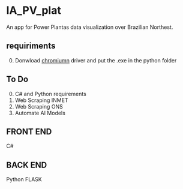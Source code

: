 # IA_PV_plat

An app for Power Plantas data visualization over Brazilian Northest.

## requiriments

 0. Donwload [chromiumn](https://sites.google.com/a/chromium.org/chromedriver/downloads) driver and put the .exe
  in the python folder

## To Do
 0. C# and Python requirements
 1. Web Scraping INMET
 2. Web Scraping ONS
 3. Automate AI Models

## FRONT END

C#

## BACK END

Python FLASK

